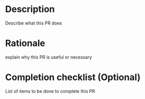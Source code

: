 # Description

Describe what this PR does

# Rationale

explain why this PR is useful or necessary

# Completion checklist (Optional)

List of items to be done to complete this PR

